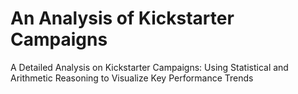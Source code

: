 # An Analysis of Kickstarter Campaigns
A Detailed Analysis on Kickstarter Campaigns: Using Statistical and Arithmetic Reasoning to Visualize Key Performance Trends

